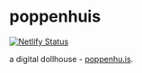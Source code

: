 # poppenhuis

[![Netlify Status](https://api.netlify.com/api/v1/badges/aafedefd-013e-4588-b415-1ad1c86831b1/deploy-status)](https://app.netlify.com/sites/poppenhuis/deploys)

a digital dollhouse - [poppenhu.is](https://poppenhu.is/).